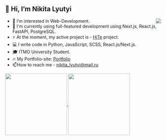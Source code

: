 ## 👋 Hi, I’m Nikita Lyutyi
<img align="right" src="https://github-readme-stats.vercel.app/api?username=SmaF1-dev&show_icons=true&icon_color=600fc8&text_color=3959ad&bg_color=161b22&count_private=true&include_all_commits=true"/>

  - 👀 I’m interested in Web-Development.
  - 🌱 I'm currently using full-featured development using Next.js, React.js, FastAPI, PostgreSQL.
  - ⚡ At the moment, my active project is - [HiTe](https://github.com/SmaF1-dev/HiTe) project.
  - 💻 I write code in Python, JavaScript, SCSS, React.js/Next.js.
  - 🎓 ITMO University Student.
  - 🔥 My Portfolio-site: [Portfolio](https://smaf1.vercel.app/)
  - 📫How to reach me - nikita_lyutyi@mail.ru
<a href="https://github.com/smaf1-dev/github-readme-stats">
  <img height=200 align="center" src="https://github-readme-stats.vercel.app/api?username=smaf1-dev" />
</a>
<a href="https://github.com/smaf1-dev/convoychat">
  <img height=200 align="center" src="https://github-readme-stats.vercel.app/api/top-langs?username=smaf1-dev&layout=compact&langs_count=8&card_width=320&hide=php" />
</a>
